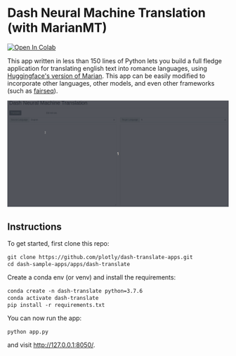 # Dash Neural Machine Translation (with MarianMT)
[![Open In Colab](https://colab.research.google.com/assets/colab-badge.svg)](https://colab.research.google.com/github/plotly/dash-sample-apps/blob/master/apps/dash-translate/ColabDemo.ipynb)

This app written in less than 150 lines of Python lets you build a full fledge application for translating english text into romance languages, using [Huggingface's version of Marian](https://huggingface.co/transformers/model_doc/marian.html). This app can be easily modified to incorporate other languages, other models, and even other frameworks (such as [fairseq](https://github.com/pytorch/fairseq)).

![demo](demo.gif)

## Instructions

To get started, first clone this repo:
```
git clone https://github.com/plotly/dash-translate-apps.git
cd dash-sample-apps/apps/dash-translate
```

Create a conda env (or venv) and install the requirements:
```
conda create -n dash-translate python=3.7.6
conda activate dash-translate
pip install -r requirements.txt
```

You can now run the app:
```
python app.py
```

and visit http://127.0.0.1:8050/.
